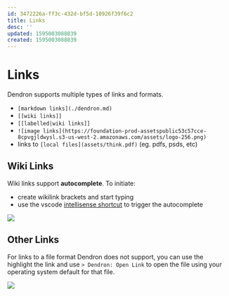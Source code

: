 ```yaml
---
id: 3472226a-ff3c-432d-bf5d-10926f39f6c2
title: Links
desc: ''
updated: 1595003088839
created: 1595003088839
---
```

# Links

Dendron supports multiple types of links and formats. 

- `[markdown links](./dendron.md)`
- `[[wiki links]]`
- `[[labelled|wiki links]]`
- `![image links](https://foundation-prod-assetspublic53c57cce-8cpvgjldwysl.s3-us-west-2.amazonaws.com/assets/logo-256.png)`
- links to `[local files](assets/think.pdf)` (eg. pdfs, psds, etc)

## Wiki Links
Wiki links support **autocomplete**. To initiate:
- create wikilink brackets and start typing
- use the vscode [intellisense shortcut](https://code.visualstudio.com/docs/editor/intellisense#_key-bindings) to trigger the autocomplete

![](https://foundation-prod-assetspublic53c57cce-8cpvgjldwysl.s3-us-west-2.amazonaws.com/assets/images/links-autocomplete.gif)

## Other Links
For links to a file format Dendron does not support, you can use the highlight the link and use `> Dendron: Open Link` to open the file using your operating system default for that file.

<a href="https://www.loom.com/share/01250485e20a4cdca2a053dd6047ac68">
<img src="https://cdn.loom.com/sessions/thumbnails/01250485e20a4cdca2a053dd6047ac68-with-play.gif"> 
</a>
